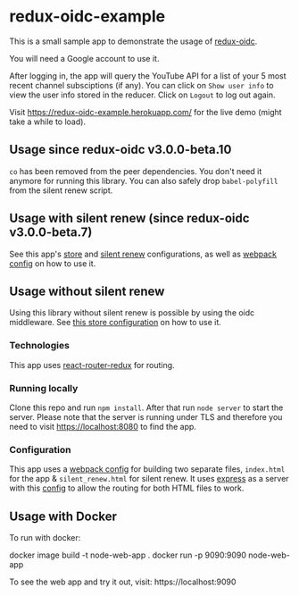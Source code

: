 # redux-oidc-example

This is a small sample app to demonstrate the usage of [redux-oidc](https://github.com/maxmantz/redux-oidc).

You will need a Google account to use it.

After logging in, the app will query the YouTube API for a list of your 5 most recent channel subsciptions (if any).
You can click on `Show user info` to view the user info stored in the reducer.
Click on `Logout` to log out again.

Visit <https://redux-oidc-example.herokuapp.com/> for the live demo (might take a while to load).

## Usage since redux-oidc v3.0.0-beta.10
`co` has been removed from the peer dependencies. You don't need it anymore for running this library. You can also safely drop `babel-polyfill` from the silent renew script.

## Usage with silent renew (since redux-oidc v3.0.0-beta.7)
See this app's [store](https://github.com/maxmantz/redux-oidc-example/blob/master/src/store.js) and [silent renew](https://github.com/maxmantz/redux-oidc-example/blob/master/silent_renew/index.js) configurations, as well as [webpack config](https://github.com/maxmantz/redux-oidc-example/blob/master/webpack.config.js) on how to use it.

## Usage without silent renew
Using this library without silent renew is possible by using the oidc middleware. See [this store configuration](https://github.com/maxmantz/redux-oidc-example/blob/master/src/storeWithoutSilentRenew.js) on how to use it.

### Technologies
This app uses [react-router-redux](https://github.com/reactjs/react-router-redux) for routing.

### Running locally
Clone this repo and run `npm install`.
After that run `node server` to start the server.
Please note that the server is running under TLS and therefore you need to visit [https://localhost:8080](https://localhost:8080) to find the app.

### Configuration
This app uses a [webpack config](webpack.config.js) for building two separate files, `index.html` for the app & `silent_renew.html` for silent renew. It uses [express](https://github.com/expressjs/express) as a server with this [config](server.prod.js) to allow the routing for both HTML files to work.

## Usage with Docker

To run with docker:

  docker image build -t node-web-app .
  docker run -p 9090:9090 node-web-app

To see the web app and try it out, visit: https://localhost:9090
